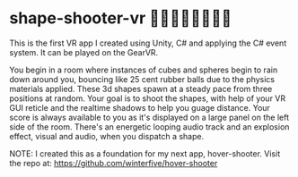 # shape-shooter-vr :large_blue_circle::large_orange_diamond::large_blue_circle::large_orange_diamond::large_blue_circle::large_orange_diamond::large_blue_circle::large_orange_diamond:

This is the first VR app I created using Unity, C# and applying the C# event system.  It can be played on the GearVR.

You begin in a room where instances of cubes and spheres begin to rain down around you, bouncing like 25 cent rubber balls due to the physics materials applied.  These 3d shapes spawn at a steady pace from three positions at random.  Your goal is to shoot the shapes, with help of your VR GUI reticle and the realtime shadows to help you guage distance.  Your score is always available to you as it's displayed on a large panel on the left side of the room.  There's an energetic looping audio track and an explosion effect, visual and audio, when you dispatch a shape.  

NOTE: I created this as a foundation for my next app, hover-shooter.  Visit the repo at: https://github.com/winterfive/hover-shooter
